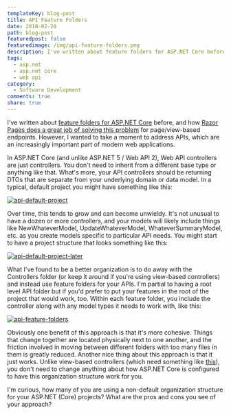 ```yaml
---
templateKey: blog-post
title: API Feature Folders
date: 2018-02-28
path: blog-post
featuredpost: false
featuredimage: /img/api-feature-folders.png
description: I've written about feature folders for ASP.NET Core before, and how Razor Pages does a great job of solving this problem for page/view-based endpoints. However, I wanted to take a moment to address APIs, which are an increasingly important part of modern web applications.
tags:
  - asp.net
  - asp.net core
  - web api
category:
  - Software Development
comments: true
share: true
---
```


I've written about [feature folders for ASP.NET Core](https://ardalis.com/msdn-feature-slices-for-aspnet-core-mvc) before, and how [Razor Pages does a great job of solving this problem](https://ardalis.com/aspnet-core-razor-pages-worth-checking-out) for page/view-based endpoints. However, I wanted to take a moment to address APIs, which are an increasingly important part of modern web applications.

In ASP.NET Core (and unlike ASP.NET 5 / Web API 2), Web API controllers are just controllers. You don't need to inherit from a different base type or anything like that. What's more, your API controllers should be returning DTOs that are separate from your underlying domain or data model. In a typical, default project you might have something like this:

[![api-default-project](/img/api-default-project.png)](/img/api-default-project.png)

Over time, this tends to grow and can become unwieldy. It's not unusual to have a dozen or more controllers, and your models will likely include things like NewWhateverModel, UpdateWhateverModel, WhateverSummaryModel, etc. as you create models specific to particular API needs. You might start to have a project structure that looks something like this:

[![api-default-project-later](/img/api-default-project-later.png)](/img/api-default-project-later.png)

What I've found to be a better organization is to do away with the Controllers folder (or keep it around if you're using view-based controllers) and instead use feature folders for your APIs. I'm partial to having a root level API folder but if you'd prefer to put your features in the root of the project that would work, too. Within each feature folder, you include the controller along with any model types it needs to work with, like this:

[![api-feature-folders](/img/api-feature-folders.png)](/img/api-feature-folders.png)

Obviously one benefit of this approach is that it's more cohesive. Things that change together are located physically next to one another, and the friction involved in moving between different folders with too many files in them is greatly reduced. Another nice thing about this approach is that it just works. Unlike view-based controllers (which need something like [this](https://www.nuget.org/packages/Ardalis.CoreFeatureFolders/)), you don't need to change anything about how ASP.NET Core is configured to have this organization structure work for you.

I'm curious, how many of you are using a non-default organization structure for your ASP.NET (Core) projects? What are the pros and cons you see of your approach?
